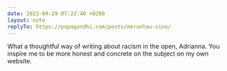 ```yaml
---
date: 2023-09-29 07:22:48 +0200
layout: note
replyTo: https://popagandhi.com/posts/merantau-cino/
---
```

What a thoughtful way of writing about racism in the open, Adrianna. You inspire me to be more honest and concrete on the subject on my own website.

